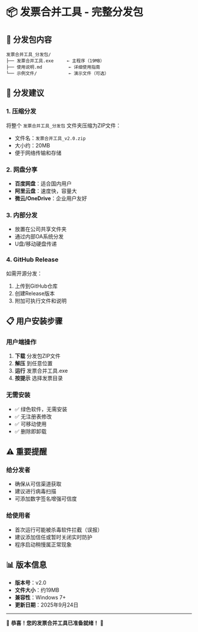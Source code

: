 # 📦 发票合并工具 - 完整分发包

## 📁 分发包内容

```
发票合并工具_分发包/
├── 发票合并工具.exe     ← 主程序（19MB）
├── 使用说明.md          ← 详细使用指南
└── 示例文件/            ← 演示文件（可选）
```

## 🎯 分发建议

### 1. 压缩分发
将整个 `发票合并工具_分发包` 文件夹压缩为ZIP文件：
- 文件名：`发票合并工具_v2.0.zip`  
- 大小约：20MB
- 便于网络传输和存储

### 2. 网盘分享
- **百度网盘**：适合国内用户
- **阿里云盘**：速度快，容量大
- **微云/OneDrive**：企业用户友好

### 3. 内部分发
- 放置在公司共享文件夹
- 通过内部OA系统分发
- U盘/移动硬盘传递

### 4. GitHub Release
如需开源分发：
1. 上传到GitHub仓库
2. 创建Release版本
3. 附加可执行文件和说明

## 📋 用户安装步骤

### 用户端操作
1. **下载** 分发包ZIP文件
2. **解压** 到任意位置
3. **运行** 发票合并工具.exe
4. **按提示** 选择发票目录

### 无需安装
- ✅ 绿色软件，无需安装
- ✅ 无注册表修改  
- ✅ 可移动使用
- ✅ 删除即卸载

## ⚠️ 重要提醒

### 给分发者
- 确保从可信渠道获取
- 建议进行病毒扫描
- 可添加数字签名增强可信度

### 给使用者  
- 首次运行可能被杀毒软件拦截（误报）
- 建议添加信任或暂时关闭实时防护
- 程序启动稍慢属正常现象

## 📊 版本信息
- **版本号**：v2.0
- **文件大小**：约19MB
- **兼容性**：Windows 7+
- **更新日期**：2025年9月24日

---
🎉 **恭喜！您的发票合并工具已准备就绪！** 🎉